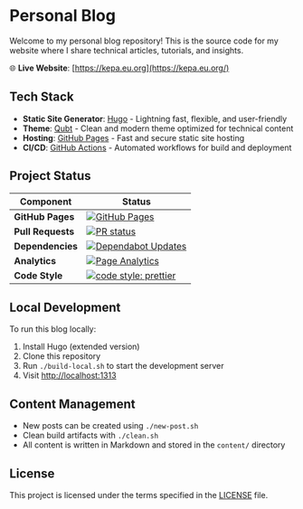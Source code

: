 # Personal Blog

Welcome to my personal blog repository! This is the source code for my website where I share technical articles, tutorials, and insights.

🌐 **Live Website**: [https://kepa.eu.org](https://kepa.eu.org/)

## Tech Stack

- **Static Site Generator**: [Hugo](https://gohugo.io/) - Lightning fast, flexible, and user-friendly
- **Theme**: [Qubt](https://github.com/chrede88/qubt) - Clean and modern theme optimized for technical content
- **Hosting**: [GitHub Pages](https://pages.github.com/) - Fast and secure static site hosting
- **CI/CD**: [GitHub Actions](https://github.com/features/actions) - Automated workflows for build and deployment

## Project Status

| Component         | Status                                                                                                                                                                                                                                    |
| ----------------- | ----------------------------------------------------------------------------------------------------------------------------------------------------------------------------------------------------------------------------------------- |
| **GitHub Pages**  | [![GitHub Pages](https://github.com/matikepa/matsonkepson.github.io/actions/workflows/hugo-deploy.yaml/badge.svg?branch=main)](https://github.com/matikepa/matsonkepson.github.io/actions/workflows/hugo-deploy.yaml)                     |
| **Pull Requests** | [![PR status](https://github.com/matikepa/matsonkepson.github.io/actions/workflows/create-pr.yaml/badge.svg?branch=develop)](https://github.com/matikepa/matsonkepson.github.io/actions/workflows/create-pr.yaml)                         |
| **Dependencies**  | [![Dependabot Updates](https://github.com/matikepa/matsonkepson.github.io/actions/workflows/dependabot/dependabot-updates/badge.svg)](https://github.com/matikepa/matsonkepson.github.io/actions/workflows/dependabot/dependabot-updates) |
| **Analytics**     | [![Page Analytics](https://github.com/matikepa/matsonkepson.github.io/actions/workflows/analytics.yml/badge.svg)](https://github.com/matikepa/matsonkepson.github.io/actions/workflows/analytics.yml)                                     |
| **Code Style**    | [![code style: prettier](https://img.shields.io/badge/code_style-prettier-ff69b4.svg?style=flat-square)](https://github.com/prettier/prettier)                                                                                            |

## Local Development

To run this blog locally:

1. Install Hugo (extended version)
2. Clone this repository
3. Run `./build-local.sh` to start the development server
4. Visit [http://localhost:1313](http://localhost:1313)

## Content Management

- New posts can be created using `./new-post.sh`
- Clean build artifacts with `./clean.sh`
- All content is written in Markdown and stored in the `content/` directory

## License

This project is licensed under the terms specified in the [LICENSE](LICENSE) file.
